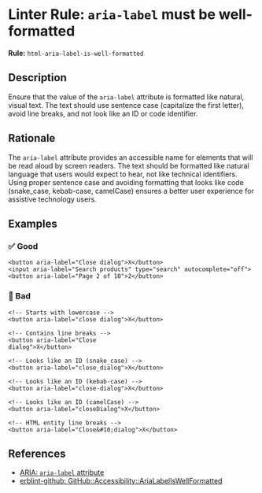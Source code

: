 # Linter Rule: `aria-label` must be well-formatted

**Rule:** `html-aria-label-is-well-formatted`

## Description

Ensure that the value of the `aria-label` attribute is formatted like natural, visual text. The text should use sentence case (capitalize the first letter), avoid line breaks, and not look like an ID or code identifier.

## Rationale

The `aria-label` attribute provides an accessible name for elements that will be read aloud by screen readers. The text should be formatted like natural language that users would expect to hear, not like technical identifiers. Using proper sentence case and avoiding formatting that looks like code (snake_case, kebab-case, camelCase) ensures a better user experience for assistive technology users.

## Examples

### ✅ Good

```erb
<button aria-label="Close dialog">X</button>
<input aria-label="Search products" type="search" autocomplete="off">
<button aria-label="Page 2 of 10">2</button>
```

### 🚫 Bad

```erb
<!-- Starts with lowercase -->
<button aria-label="close dialog">X</button>

<!-- Contains line breaks -->
<button aria-label="Close
dialog">X</button>

<!-- Looks like an ID (snake_case) -->
<button aria-label="close_dialog">X</button>

<!-- Looks like an ID (kebab-case) -->
<button aria-label="close-dialog">X</button>

<!-- Looks like an ID (camelCase) -->
<button aria-label="closeDialog">X</button>

<!-- HTML entity line breaks -->
<button aria-label="Close&#10;dialog">X</button>
```

## References

- [ARIA: `aria-label` attribute](https://developer.mozilla.org/en-US/docs/Web/Accessibility/ARIA/Reference/Attributes/aria-label)
- [erblint-github: GitHub::Accessibility::AriaLabelIsWellFormatted](https://github.com/github/erblint-github/blob/main/docs/rules/accessibility/aria-label-is-well-formatted.md)

